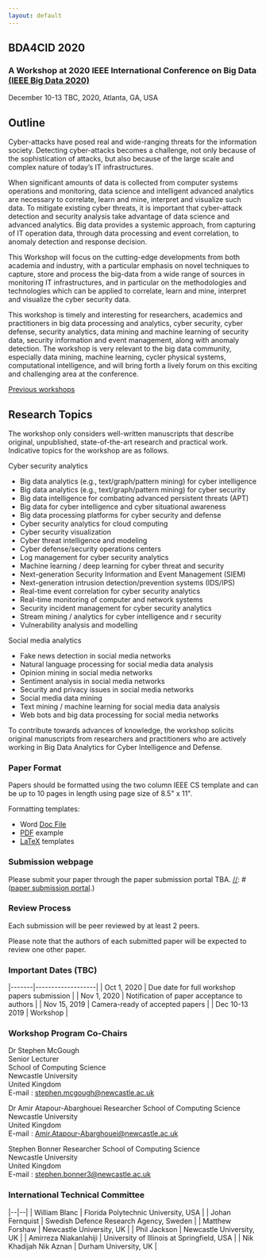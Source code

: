 ```yaml
---
layout: default
---
```

## BDA4CID 2020 
### A Workshop at 2020 IEEE International Conference on Big Data [(IEEE Big Data 2020)](http://bigdataieee.org/BigData2020/)
December 10-13 TBC, 2020, Atlanta, GA, USA

[//]: # (## 1:30 - 6pm Monday 9th December 2019)

[//]: # (## Tentative workshop programme)

[//]: # (| Time | Title | Presenter/Author |
|----|:--:|-----|
| 1:30 – 1:40 pm | Arrivals and welcome | Stephen McGough |
| 1:40 – 2:10pm  | A Location Independent Machine Learning Approach for Early Fake News Detection | **Haohui Liu** |
| 2:10 – 2:40pm | IoCMiner: Automatic Extraction of Indicators of Compromise from Twitter | **Amirreza Niakanlahiji**, Lida Safarnejad, Reginald Harper and Bei-Tseng Chu |
| 2:40 – 3:10 pm | Online Hate: A Study on the Feasibility to Detect Hate Speech in Swedish | **Johan Fernquist**, Oskar Lindholm, Lisa Kaati and Nazar Akrami |
| 3:10 – 3:40pm | PRAT - a Tool for Assessing Risk in Written Communication | **Amendra Shrestha**, Lisa Kaati and Nazar Akrami| 
| 3:40 – 4:00 pm | **Coffee Break** ||
| 4:00 – 4:30pm | Modeling and Forecasting Armed Conflict: AutoML with Human-Guided Machine Learning | Vito D’Orazio, James Honaker, Raman Prasad, **Michael Shoemate** |
| 4:30 – 5:00pm | Class Balancing for Fraud Detection in Point of Sale Systems | **Christine Hines** and Abdou Youssef |
| 5:00 – 5:30pm | Identifying Android Malware Families Using Android-Oriented Metrics | **William Blanc**, Lina G. Hashem, Karim O. Elish, and Hussain M. J. Almohri | 
| 5:30 – 6:00pm | Volenti non fit injuria: Ransomware and its Victims | Amir Atapour-Abarghouei, Stephen Bonner and Andrew Stephen McGough |
| 6:00 – 6:00pm | **BigData Cup Challenge Papers** ||
| 6:00 – 6:30pm | Anuj@IEEE BigData2019: A Novel Code-Switching Behavior Analysis in Social Media Discussions Natural Language Processing | Anuj/Anuj Saini, Publicis Sapient |
| 6:30 - 7:00pm | Language Identification and Context-based Analysis of Code-switching Behaviors in Social Media Discussions | Yashvardhan/Akankshya Mishra & Yashvardhan Sharma |
| 7:00 - 7:00pm | **Closing Remarks** ||)


## Outline

Cyber-attacks have posed real and wide-ranging threats for the information society. Detecting cyber-attacks becomes a challenge, not only because of the sophistication of attacks, but also because of the large scale and complex nature of today’s IT infrastructures.

When significant amounts of data is collected from computer systems operations and monitoring, data science and intelligent advanced analytics are necessary to correlate, learn and mine, interpret and visualize such data. To mitigate existing cyber threats, it is important that cyber-attack detection and security analysis take advantage of data science and advanced analytics. Big data provides a systemic approach, from capturing of IT operation data, through data processing and event correlation, to anomaly detection and response decision.

This Workshop will focus on the cutting-edge developments from both academia and industry, with a particular emphasis on novel techniques to capture, store and process the big-data from a wide range of sources in monitoring IT infrastructures, and in particular on the methodologies and technologies which can be applied to correlate, learn and mine, interpret and visualize the cyber security data.

This workshop is timely and interesting for researchers, academics and practitioners in big data processing and analytics, cyber security, cyber defense, security analytics, data mining and machine learning of security data, security information and event management, along with anomaly detection. The workshop is very relevant to the big data community, especially data mining, machine learning, cycler physical systems, computational intelligence, and will bring forth a lively forum on this exciting and challenging area at the conference.

[Previous workshops](Previous)

## Research Topics

The workshop only considers well-written manuscripts that describe original, unpublished, state-of-the-art research and practical work. Indicative topics for the workshop are as follows.

Cyber security analytics
* Big data analytics (e.g., text/graph/pattern mining) for cyber intelligence
* Big data analytics (e.g., text/graph/pattern mining) for cyber security
* Big data intelligence for combating advanced persistent threats (APT)
* Big data for cyber intelligence and cyber situational awareness
* Big data processing platforms for cyber security and defense
* Cyber security analytics for cloud computing
* Cyber security visualization
* Cyber threat intelligence and modeling
* Cyber defense/security operations centers
* Log management for cyber security analytics
* Machine learning / deep learning for cyber threat and security
* Next-generation Security Information and Event Management (SIEM)
* Next-generation intrusion detection/prevention systems (IDS/IPS)
* Real-time event correlation for cyber security analytics
* Real-time monitoring of computer and network systems
* Security incident management for cyber security analytics
* Stream mining / analytics for cyber intelligence and r security
* Vulnerability analysis and modelling

Social media analytics
* Fake news detection in social media networks
* Natural language processing for social media data analysis
* Opinion mining in social media networks
* Sentiment analysis in social media networks
* Security and privacy issues in social media networks
* Social media data mining
* Text mining / machine learning for social media data analysis
* Web bots and big data processing for social media networks

To contribute towards advances of knowledge, the workshop solicits original manuscripts from researchers and practitioners who are actively working in Big Data Analytics for Cyber Intelligence and Defense.

### Paper Format

Papers should be formatted using the two column IEEE CS template and can be up to 10 pages in length using page size of 8.5" x 11".

Formatting templates:
 * Word [Doc File](http://bigdataieee.org/BigData2019/files/Conference-template-letter.doc)
 * [PDF](http://bigdataieee.org/BigData2019/files/IEEEtran_HOWTO.pdf) example
 * [LaTeX](http://bigdataieee.org/BigData2019/files/Conference-LaTeX-template_7-9-18.zip) templates

### Submission webpage

Please submit your paper through the paper submission portal TBA.
[//]: # ([paper submission portal](https://wi-lab.com/cyberchair/2019/bigdata19/scripts/submit.php?subarea=S27&undisplay_detail=1&wh=/cyberchair/2019/bigdata19/scripts/ws_submit.php).)

### Review Process

Each submission will be peer reviewed by at least 2 peers.

Please note that the authors of each submitted paper will be expected to review one other paper.

### Important Dates (TBC)

|-------|-------------------|
| Oct 1, 2020 | Due date for full workshop papers submission |
| Nov 1, 2020 |  Notification of paper acceptance to authors |
| Nov 15, 2019 | Camera-ready of accepted papers |
| Dec 10-13 2019 | Workshop |

### Workshop Program Co-Chairs

Dr Stephen McGough  
Senior Lecturer  
School of Computing Science  
Newcastle University  
United Kingdom  
E-mail : stephen.mcgough@newcastle.ac.uk

Dr Amir Atapour-Abarghouei
Researcher
School of Computing Science  
Newcastle University  
United Kingdom  
E-mail : Amir.Atapour-Abarghouei@newcastle.ac.uk

Stephen Bonner
Researcher
School of Computing Science  
Newcastle University  
United Kingdom  
E-mail : stephen.bonner3@newcastle.ac.uk

### International Technical Committee

|--|--|
| William Blanc | Florida Polytechnic University, USA |
| Johan Fernquist | Swedish Defence Research Agency, Sweden |
| Matthew Forshaw | Newcastle University, UK |
| Phil Jackson | Newcastle University, UK |
| Amirreza Niakanlahiji | University of Illinois at Springfield, USA |
| Nik Khadijah Nik Aznan | Durham University, UK |

